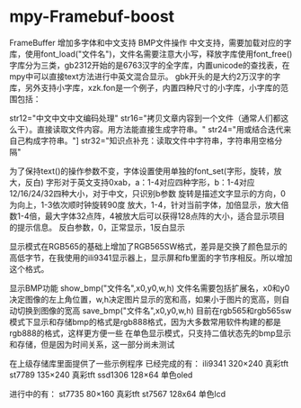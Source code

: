 # mpy-Framebuf-boost
FrameBuffer 增加多字体和中文支持 BMP文件操作
中文支持，需要加载对应的字库，使用font_load("文件名")，文件名需要注意大小写，释放字库使用font_free()
字库分为三类，gb2312开始的是6763汉字的全字库，内置unicode的查找表，在mpy中可以直接text方法进行中英文混合显示。
gbk开头的是大约2万汉字的字库，另外支持小字库，xzk.fon是一个例子，内置四种尺寸的小字库，小字库的范围包括：

str12="中文中文中文编码处理"
str16="拷贝文章内容到一个文件（通常人们都这么干）。直接读取文件内容。用方法能直接生成字符串。"
str24="用或结合迭代来自己构成字符串。"]
str32="知识点补充：读取文件中字符串，字符串用空格分隔"

为了保持text()的操作参数不变，字体设置使用单独的font_set(字形，旋转，放大，反白)
字形对于英文支持0xab，a：1-4对应四种字形，b：1-4对应12/16/24/32四种大小，对于中文，只识别b参数
旋转是描述文字显示的方向，0为向上，1-3依次顺时钟旋转90度
放大，1-4，针对当前字体，加倍显示，放大倍数1-4倍，最大字体32点阵，4被放大后可以获得128点阵的大小，适合显示项目的提示信息。
反白参数，0，正常显示，1反白显示

显示模式在RGB565的基础上增加了RGB565SW格式，差异是交换了颜色显示的高低字节，在我使用的ili9341显示器上，显示屏和fb里面的字节序相反。所以增加这个格式。

显示BMP功能
show_bmp("文件名",x0,y0,w,h)
文件名需要包括扩展名，x0和y0决定图像的左上角位置，w,h决定图片显示的宽和高，如果小于图片的宽高，则自动切换到图像的宽高
save_bmp("文件名",x0,y0,w,h)
目前在rgb565和rgb565sw模式下显示和存储bmp的格式是rgb888格式，因为大多数常用软件构建的都是rgb888的格式，这样更方便一些
在单色显示模式，只支持二值状态先的bmp显示和存储，但是因为时间关系，这一部分尚未测试

在上级存储库里面提供了一些示例程序
已经完成的有：
ili9341 320×240   真彩tft
st7789  135×240   真彩tft
ssd1306 128×64    单色oled

进行中的有：
st7735  80×160    真彩tft
st7567  128x64    单色lcd


